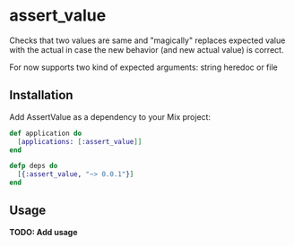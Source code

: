 # assert_value

Checks that two values are same and "magically" replaces expected value
with the actual in case the new behavior (and new actual value) is correct.

For now supports two kind of expected arguments: string heredoc or file


## Installation

Add AssertValue as a dependency to your Mix project:

```elixir
def application do
  [applications: [:assert_value]]
end

defp deps do
  [{:assert_value, "~> 0.0.1"}]
end
```

## Usage

**TODO: Add usage**
